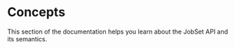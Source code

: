 # Concepts

This section of the documentation helps you learn about the JobSet API and its semantics.

